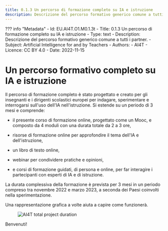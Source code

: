```yaml
---
title: 0.1.3 Un percorso di formazione completo su IA e istruzione
description: Descrizione del percorso formativo generico comune a tutti i partner.
---
```

??? info "Metadata"
    - Id: EU.AI4T.O1.M0.1.3t
    - Title: 0.1.3 Un percorso di formazione completo su IA e istruzione
    - Type: text
    - Description: Descrizione del percorso formativo generico comune a tutti i partner.
    - Subject: Artificial Intelligence for and by Teachers
    - Authors:
        - AI4T 
    - Licence: CC BY 4.0
    - Date: 2022-11-15

# Un percorso formativo completo su IA e istruzione

Il percorso di formazione completo è stato progettato e creato per gli insegnanti e i dirigenti scolastici europei per indagare, sperimentare e interrogarsi sull'uso dell'IA nell'istruzione. Si estende su un periodo di 3 mesi e comprende:

- il presente corso di formazione online, progettato come un Mooc, e composto da 4 moduli con una durata totale da 2 a 3 ore,

- risorse di formazione online per approfondire il tema dell'IA e dell'istruzione,

- un libro di testo online,

- webinar per condividere pratiche e opinioni,

- e corsi di formazione guidati, di persona e online, per far interagire i partecipanti con esperti di IA e di istruzione.

La durata complessiva della formazione è prevista per 3 mesi in un periodo compreso tra novembre 2022 e marzo 2023, a seconda dei Paesi coinvolti nella sperimentazione.

Una rappresentazione grafica a volte aiuta a capire come funzionerà.

<figure>
  <img src="Images/AI4T-Training-pathway-en.png" alt="AI4T total project duration"/>
</figure>

Benvenuti!

